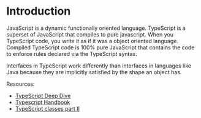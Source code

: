 # Introduction

JavaScript is a dynamic functionally oriented language. TypeScript is a superset of JavaScript that compiles to pure javascript. When you TypeScript code, you write it as if it was a object oriented language. Compiled TypeScript code is 100% pure JavaScript that contains the code to enforce rules declared via the TypeScript syntax.

Interfaces in TypeScript work differently than interfaces in languages like Java because they are implicitly satisfied by the shape an object has.

Resources:

* [TypeScript Deep Dive](https://basarat.gitbooks.io/typescript/content/docs/const.html)
* [Typescript Handbook](http://www.typescriptlang.org/Handbook)
* [TypeScript classes part II](http://mobilemancer.com/2015/11/21/typescript-classes-part-ii/)